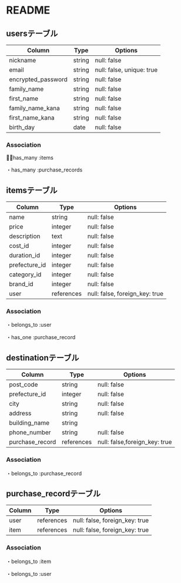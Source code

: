 # README
## usersテーブル
|Column|Type|Options|
|------|----|-------|
|nickname|string|null: false|
|email|string|null: false, unique: true|
|encrypted_password|string|null: false|
|family_name|string|null: false|
|first_name|string|null: false|
|family_name_kana|string|null: false|
|first_name_kana|string|null: false|
|birth_day|date|null: false|

### Association
・has_many :items 

・has_many :purchase_records


## itemsテーブル
|Column|Type|Options|
|------|----|-------|
|name|string|null: false|
|price|integer|null: false|
|description|text|null: false|
|cost_id|integer|null: false|
|duration_id|integer|null: false|
|prefecture_id|integer|null: false|
|category_id|integer|null: false|
|brand_id|integer|null: false|
|user|references|null: false, foreign_key: true|

### Association
・belongs_to :user 

・has_one :purchase_record



## destinationテーブル
|Column|Type|Options|
|------|----|-------|
|post_code|string|null: false|
|prefecture_id|integer|null: false|
|city|string|null: false|
|address|string|null: false|
|building_name|string||
|phone_number|string|null: false|
|purchase_record|references|null: false,foreign_key: true|


### Association

・belongs_to :purchase_record

## purchase_recordテーブル
|Column|Type|Options|
|------|----|-------|
|user|references|null: false, foreign_key: true|
|item|references|null: false, foreign_key: true|

### Association

・belongs_to :item

・belongs_to :user 


